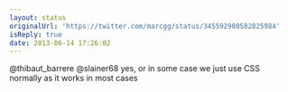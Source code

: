 ```yaml
---
layout: status
originalUrl: 'https://twitter.com/marcgg/status/345592980582825984'
isReply: true
date: 2013-06-14 17:26:02
---
```


@thibaut_barrere @slainer68 yes, or in some case we just use CSS normally as it works in most cases
